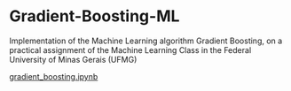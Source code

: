 # Gradient-Boosting-ML
Implementation of the Machine Learning algorithm Gradient Boosting, on a practical assignment of the Machine Learning Class in the Federal University of Minas Gerais (UFMG)

[gradient_boosting.ipynb](https://github.com/vini2001/Gradient-Boosting-ML/blob/master/gradient_boosting.ipynb)

